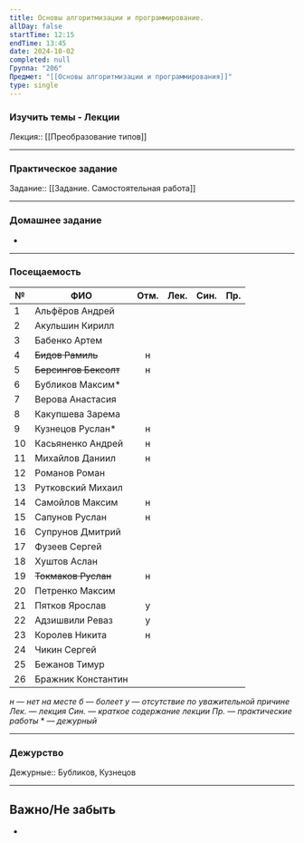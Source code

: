 ```yaml
---
title: Основы алгоритмизации и программирование.
allDay: false
startTime: 12:15
endTime: 13:45
date: 2024-10-02
completed: null
Группа: "206"
Предмет: "[[Основы алгоритмизации и программирования]]"
type: single
---
```

### Изучить темы - Лекции

Лекция:: [[Преобразование типов]]

---
### Практическое задание

Задание:: [[Задание. Самостоятельная работа]]

---
### Домашнее задание

- 

---
### Посещаемость

| №   | ФИО                   | Отм. | Лек. | Син. | Пр. |
| --- | --------------------- | :--: | :--: | :--: | :-: |
| 1   | Альфёров Андрей       |      |      |      |     |
| 2   | Акульшин Кирилл       |      |      |      |     |
| 3   | Бабенко Артем         |      |      |      |     |
| 4   | ~~Бидов Рамиль~~      |  н   |      |      |     |
| 5   | ~~Берсингов Бексолт~~ |  н   |      |      |     |
| 6   | Бубликов Максим*      |      |      |      |     |
| 7   | Верова Анастасия      |      |      |      |     |
| 8   | Какупшева Зарема      |      |      |      |     |
| 9   | Кузнецов Руслан*      |  н   |      |      |     |
| 10  | Касьяненко Андрей     |  н   |      |      |     |
| 11  | Михайлов Даниил       |  н   |      |      |     |
| 12  | Романов Роман         |      |      |      |     |
| 13  | Рутковский Михаил     |      |      |      |     |
| 14  | Самойлов Максим       |  н   |      |      |     |
| 15  | Сапунов Руслан        |  н   |      |      |     |
| 16  | Супрунов Дмитрий      |      |      |      |     |
| 17  | Фузеев Сергей         |      |      |      |     |
| 18  | Хуштов Аслан          |      |      |      |     |
| 19  | ~~Токмаков Руслан~~   |  н   |      |      |     |
| 20  | Петренко Максим       |      |      |      |     |
| 21  | Пятков Ярослав        |  у   |      |      |     |
| 22  | Адзишвили Реваз       |  у   |      |      |     |
| 23  | Королев Никита        |  н   |      |      |     |
| 24  | Чикин Сергей          |      |      |      |     |
| 25  | Бежанов Тимур         |      |      |      |     |
| 26  | Бражник Константин    |      |      |      |     |

*н — нет на месте
б — болеет
у — отсутствие по уважительной причине
Лек. — лекция
Син. — краткое содержание лекции
Пр. — практические работы*
\* — *дежурный*

---
### Дежурство

Дежурные:: Бубликов, Кузнецов

---
## Важно/Не забыть

- 
